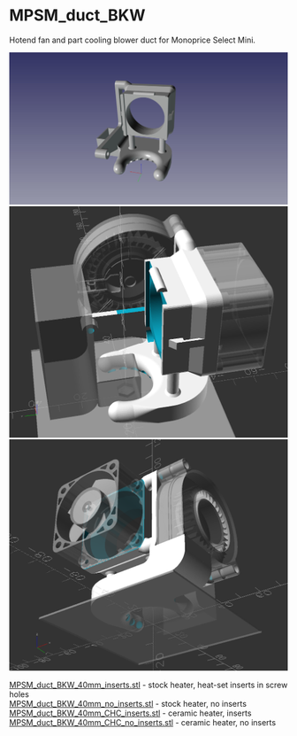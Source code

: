 # MPSM_duct_BKW

Hotend fan and part cooling blower duct for Monoprice Select Mini.

![](MPSM_duct_BKW.jpg)
![](MPSM_duct_BKW_1.png)
![](MPSM_duct_BKW_2.png)

[MPSM_duct_BKW_40mm_inserts.stl](../../releases/latest/MPSM_duct_BKW_40mm_inserts.stl) - stock heater, heat-set inserts in screw holes  
[MPSM_duct_BKW_40mm_no_inserts.stl](../../releases/latest/MPSM_duct_BKW_40mm_no_inserts.stl) - stock heater, no inserts
[MPSM_duct_BKW_40mm_CHC_inserts.stl](../../releases/latest/MPSM_duct_BKW_40mm_CHC_inserts.stl) - ceramic heater, inserts  
[MPSM_duct_BKW_40mm_CHC_no_inserts.stl](../../releases/latest/MPSM_duct_BKW_40mm_CHC_no_inserts.stl) - ceramic heater, no inserts  
